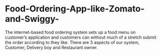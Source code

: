 # Food-Ordering-App-like-Zomato-and-Swiggy-
The internet-based food ordering system sets up a food menu on customer’s application and customers can without much of a stretch submit the order according to they like. There are 3 aspects of our system, Customer, Delivery boy and Restaurant owner.
